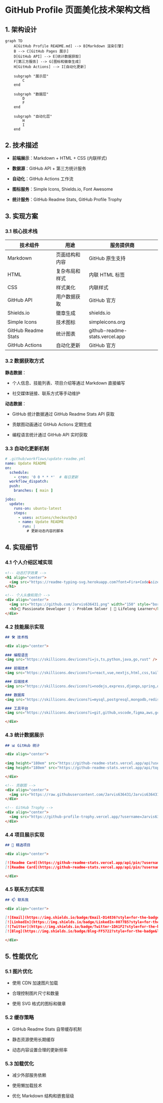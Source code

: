 # GitHub Profile 页面美化技术架构文档

## 1. 架构设计

```mermaid
graph TD
    A[GitHub Profile README.md] --> B[Markdown 渲染引擎]
    B --> C[GitHub Pages 展示]
    D[GitHub API] --> E[统计数据获取]
    F[第三方服务] --> G[图标和徽章生成]
    H[GitHub Actions] --> I[自动化更新]
    
    subgraph "展示层"
        C
    end
    
    subgraph "数据层"
        D
        F
    end
    
    subgraph "自动化层"
        H
        I
    end
```

## 2. 技术描述

* **前端展示**：Markdown + HTML + CSS (内联样式)

* **数据源**：GitHub API + 第三方统计服务

* **自动化**：GitHub Actions 工作流

* **图标服务**：Simple Icons, Shields.io, Font Awesome

* **统计服务**：GitHub Readme Stats, GitHub Profile Trophy

## 3. 实现方案

### 3.1 核心技术栈

| 技术组件                | 用途      | 服务提供商                          |
| ------------------- | ------- | ------------------------------ |
| Markdown            | 页面结构和内容 | GitHub 原生支持                    |
| HTML                | 复杂布局和样式 | 内联 HTML 标签                     |
| CSS                 | 样式美化    | 内联样式                           |
| GitHub API          | 用户数据获取  | GitHub 官方                      |
| Shields.io          | 徽章生成    | shields.io                     |
| Simple Icons        | 技术图标    | simpleicons.org                |
| GitHub Readme Stats | 统计图表    | github-readme-stats.vercel.app |
| GitHub Actions      | 自动化更新   | GitHub 官方                      |

### 3.2 数据获取方式

**静态数据**：

* 个人信息、技能列表、项目介绍等通过 Markdown 直接编写

* 社交媒体链接、联系方式等手动维护

**动态数据**：

* GitHub 统计数据通过 GitHub Readme Stats API 获取

* 贡献图动画通过 GitHub Actions 定期生成

* 编程语言统计通过 GitHub API 实时获取

### 3.3 自动化更新机制

```yaml
# .github/workflows/update-readme.yml
name: Update README
on:
  schedule:
    - cron: '0 0 * * *'  # 每日更新
  workflow_dispatch:
  push:
    branches: [ main ]

jobs:
  update:
    runs-on: ubuntu-latest
    steps:
      - uses: actions/checkout@v3
      - name: Update README
        run: |
          # 更新动态内容的脚本
```

## 4. 实现细节

### 4.1 个人介绍区域实现

```markdown
<!-- 动态打字效果 -->
<h1 align="center">
  <img src="https://readme-typing-svg.herokuapp.com?font=Fira+Code&size=30&pause=1000&color=0366D6&center=true&vCenter=true&width=600&lines=Hello%2C+I'm+Jarvis+%F0%9F%91%8B;Full+Stack+Developer;Always+Learning+New+Things" alt="Typing SVG" />
</h1>

<!-- 个人头像和简介 -->
<div align="center">
  <img src="https://github.com/Jarvis636431.png" width="150" style="border-radius: 50%;" />
  <h3>🚀 Passionate Developer | 💡 Problem Solver | 🌱 Lifelong Learner</h3>
</div>
```

### 4.2 技能展示实现

```markdown
## 🛠️ 技术栈

<div align="center">
  
### 编程语言
<img src="https://skillicons.dev/icons?i=js,ts,python,java,go,rust" />

### 前端技术
<img src="https://skillicons.dev/icons?i=react,vue,nextjs,html,css,tailwind" />

### 后端技术
<img src="https://skillicons.dev/icons?i=nodejs,express,django,spring,docker,kubernetes" />

### 数据库
<img src="https://skillicons.dev/icons?i=mysql,postgresql,mongodb,redis" />

### 工具平台
<img src="https://skillicons.dev/icons?i=git,github,vscode,figma,aws,gcp" />

</div>
```

### 4.3 统计数据展示

```markdown
## 📊 GitHub 统计

<div align="center">
  
<img height="180em" src="https://github-readme-stats.vercel.app/api?username=Jarvis636431&show_icons=true&theme=tokyonight&include_all_commits=true&count_private=true"/>
<img height="180em" src="https://github-readme-stats.vercel.app/api/top-langs/?username=Jarvis636431&layout=compact&theme=tokyonight"/>

</div>

<!-- 贡献图 -->
<div align="center">
  <img src="https://raw.githubusercontent.com/Jarvis636431/Jarvis636431/output/github-contribution-grid-snake-dark.svg" />
</div>

<!-- GitHub Trophy -->
<div align="center">
  <img src="https://github-profile-trophy.vercel.app/?username=Jarvis636431&theme=tokyonight&no-frame=true&row=1&column=6" />
</div>
```

### 4.4 项目展示实现

```markdown
## 🚀 精选项目

<div align="center">

[![Readme Card](https://github-readme-stats.vercel.app/api/pin/?username=Jarvis636431&repo=project1&theme=tokyonight)](https://github.com/Jarvis636431/project1)
[![Readme Card](https://github-readme-stats.vercel.app/api/pin/?username=Jarvis636431&repo=project2&theme=tokyonight)](https://github.com/Jarvis636431/project2)

</div>
```

### 4.5 联系方式实现

```markdown
## 📫 联系我

<div align="center">
  
[![Email](https://img.shields.io/badge/Email-D14836?style=for-the-badge&logo=gmail&logoColor=white)](mailto:your.email@example.com)
[![LinkedIn](https://img.shields.io/badge/LinkedIn-0077B5?style=for-the-badge&logo=linkedin&logoColor=white)](https://linkedin.com/in/yourprofile)
[![Twitter](https://img.shields.io/badge/Twitter-1DA1F2?style=for-the-badge&logo=twitter&logoColor=white)](https://twitter.com/yourhandle)
[![Blog](https://img.shields.io/badge/Blog-FF5722?style=for-the-badge&logo=blogger&logoColor=white)](https://yourblog.com)

</div>
```

## 5. 性能优化

### 5.1 图片优化

* 使用 CDN 加速图片加载

* 合理控制图片尺寸和数量

* 使用 SVG 格式的图标和徽章

### 5.2 缓存策略

* GitHub Readme Stats 自带缓存机制

* 静态资源使用长期缓存

* 动态内容设置合理的更新频率

### 5.3 加载优化

* 减少外部服务依赖

* 使用懒加载技术

* 优化 Markdown 结构和嵌套层级

